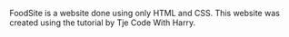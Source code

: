 
FoodSite is a website done using only HTML and CSS. This website was created using the tutorial by Tje Code With Harry.
